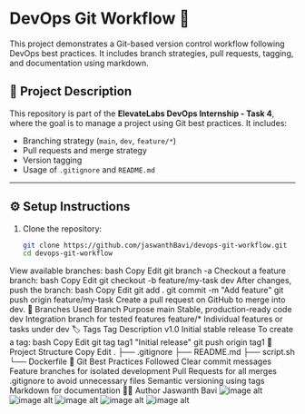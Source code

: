 # DevOps Git Workflow 🚀
This project demonstrates a Git-based version control workflow following DevOps best practices. It includes branch strategies, pull requests, tagging, and documentation using markdown.
## 📌 Project Description
This repository is part of the **ElevateLabs DevOps Internship - Task 4**, where the goal is to manage a project using Git best practices. It includes:
- Branching strategy (`main`, `dev`, `feature/*`)
- Pull requests and merge strategy
- Version tagging
- Usage of `.gitignore` and `README.md`
---
## ⚙️ Setup Instructions
1. Clone the repository:
   ```bash
   git clone https://github.com/jaswanthBavi/devops-git-workflow.git
   cd devops-git-workflow
View available branches:
bash
Copy
Edit
git branch -a
Checkout a feature branch:
bash
Copy
Edit
git checkout -b feature/my-task dev
After changes, push the branch:
bash
Copy
Edit
git add .
git commit -m "Add feature"
git push origin feature/my-task
Create a pull request on GitHub to merge into dev.
🌿 Branches Used
Branch	Purpose
main	Stable, production-ready code
dev	Integration branch for tested features
feature/*	Individual features or tasks under dev
🏷️ Tags
Tag	Description
v1.0	Initial stable release
To create a tag:
bash
Copy
Edit
git tag tag1 "Initial release"
git push origin tag1
📁 Project Structure
Copy
Edit
.
├── .gitignore
├── README.md
├── script.sh
└── Dockerfile
🧠 Git Best Practices Followed
Clear commit messages
Feature branches for isolated development
Pull Requests for all merges
.gitignore to avoid unnecessary files
Semantic versioning using tags
Markdown for documentation
👨‍💻 Author
Jaswanth Bavi
![image alt](https://github.com/jaswanthBavi/devops-git-workflow/blob/814648ebb03c05868e8d4b98ce81161792fb3577/Screenshot%202025-04-11%20121022.png)
![image alt](https://github.com/jaswanthBavi/devops-git-workflow/blob/52b5ddcec4599caec431d4353f9aa26ad380b8f9/Screenshot%202025-04-11%20121133.png)
![image alt](https://github.com/jaswanthBavi/devops-git-workflow/blob/c97e149a56b02971a90f2495b1c03d34d98f8e52/Screenshot%202025-04-11%20121413.png)
![image alt](https://github.com/jaswanthBavi/devops-git-workflow/blob/8c09e0562d932f0c1fa0f17d3b03d8eb93a17dfd/Screenshot%202025-04-11%20121745.png)
![image alt](https://github.com/jaswanthBavi/devops-git-workflow/blob/9c303587b5fcfe64b95d2ed4061f58950a3e1a1a/Screenshot%202025-04-11%20121759.png)
